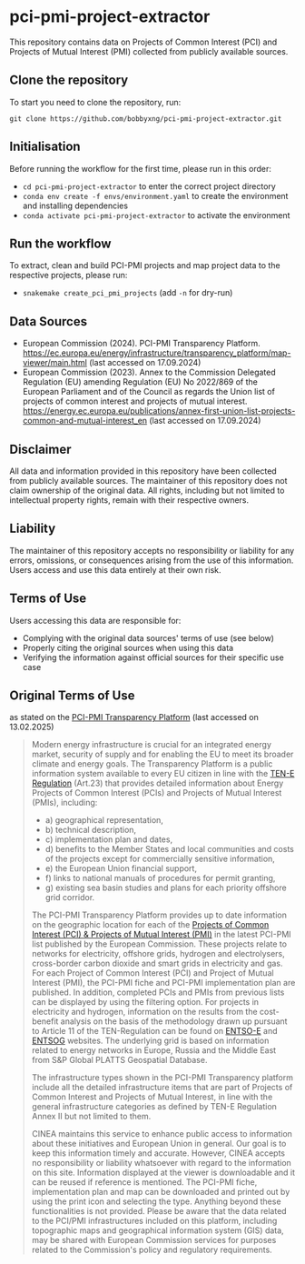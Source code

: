 # pci-pmi-project-extractor
This repository contains data on Projects of Common Interest (PCI) and Projects of Mutual Interest (PMI) collected from publicly available sources. 

## Clone the repository

To start you need to clone the repository, run:

`git clone https://github.com/bobbyxng/pci-pmi-project-extractor.git`

## Initialisation

Before running the workflow for the first time, please run in this order:

* `cd pci-pmi-project-extractor` to enter the correct project directory
* `conda env create -f envs/environment.yaml` to create the environment and installing dependencies
* `conda activate pci-pmi-project-extractor` to activate the environment

## Run the workflow

To extract, clean and build PCI-PMI projects and map project data to the respective projects, please run:
* `snakemake create_pci_pmi_projects` (add `-n` for dry-run)


## Data Sources
- European Commission (2024). PCI-PMI Transparency Platform. https://ec.europa.eu/energy/infrastructure/transparency_platform/map-viewer/main.html (last accessed on 17.09.2024)
- European Commission (2023). Annex to the Commission Delegated Regulation (EU) amending Regulation (EU) No 2022/869 of the European Parliament and of the Council as regards the Union list of projects of common interest and projects of mutual interest. https://energy.ec.europa.eu/publications/annex-first-union-list-projects-common-and-mutual-interest_en (last accessed on 17.09.2024)

## Disclaimer
All data and information provided in this repository have been collected from publicly available sources. The maintainer of this repository does not claim ownership of the original data. All rights, including but not limited to intellectual property rights, remain with their respective owners.

## Liability
The maintainer of this repository accepts no responsibility or liability for any errors, omissions, or consequences arising from the use of this information. Users access and use this data entirely at their own risk.

## Terms of Use
Users accessing this data are responsible for:
- Complying with the original data sources' terms of use (see below)
- Properly citing the original sources when using this data
- Verifying the information against official sources for their specific use case

## Original Terms of Use 
as stated on the [PCI-PMI Transparency Platform](https://ec.europa.eu/energy/infrastructure/transparency_platform/map-viewer/main.html) (last accessed on 13.02.2025)

> Modern energy infrastructure is crucial for an integrated energy market, security of supply and for enabling the EU to meet its broader climate and energy goals. The Transparency Platform is a public information system available to every EU citizen in line with the [TEN-E Regulation](https://eur-lex.europa.eu/legal-content/EN/TXT/PDF/?uri=CELEX:32022R0869) (Art.23) that provides detailed information about Energy Projects of Common Interest (PCIs) and Projects of Mutual Interest (PMIs), including:
>
> - a) geographical representation,
> - b) technical description,
> - c) implementation plan and dates,
> - d) benefits to the Member States and local communities and costs of the projects except for commercially sensitive information,
> - e) the European Union financial support,
> - f) links to national manuals of procedures for permit granting,
> - g) existing sea basin studies and plans for each priority offshore grid corridor.
>
> The PCI-PMI Transparency Platform provides up to date information on the geographic location for each of the [Projects of Common Interest (PCI) & Projects of Mutual Interest (PMI)](https://energy.ec.europa.eu/system/files/2023-11/Annex%20PCI%20PMI%20list.pdf) in the latest PCI-PMI list published by the European Commission. These projects relate to networks for electricity, offshore grids, hydrogen and electrolysers, cross-border carbon dioxide and smart grids in electricity and gas. For each Project of Common Interest (PCI) and Project of Mutual Interest (PMI), the PCI-PMI fiche and PCI-PMI implementation plan are published. In addition, completed PCIs and PMIs from previous lists can be displayed by using the filtering option. For projects in electricity and hydrogen, information on the results from the cost-benefit analysis on the basis of the methodology drawn up pursuant to Article 11 of the TEN-Regulation can be found on [ENTSO-E](https://tyndp.entsoe.eu/) and [ENTSOG](https://www.entsog.eu/) websites. The underlying grid is based on information related to energy networks in Europe, Russia and the Middle East from S&P Global PLATTS Geospatial Database.
>
> The infrastructure types shown in the PCI-PMI Transparency platform include all the detailed infrastructure items that are part of Projects of Common Interest and Projects of Mutual Interest, in line with the general infrastructure categories as defined by TEN-E Regulation Annex II but not limited to them.
>
> CINEA maintains this service to enhance public access to information about these initiatives and European Union in general. Our goal is to keep this information timely and accurate. However, CINEA accepts no responsibility or liability whatsoever with regard to the information on this site. Information displayed at the viewer is downloadable and it can be reused if reference is mentioned. The PCI-PMI fiche, implementation plan and map can be downloaded and printed out by using the print icon and selecting the type. Anything beyond these functionalities is not provided. Please be aware that the data related to the PCI/PMI infrastructures included on this platform, including topographic maps and geographical information system (GIS) data, may be shared with European Commission services for purposes related to the Commission's policy and regulatory requirements.
